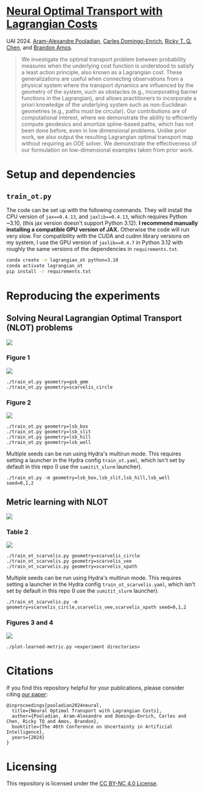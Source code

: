 # [Neural Optimal Transport with Lagrangian Costs](https://arxiv.org/abs/2406.00288)

UAI 2024. [Aram-Alexandre Pooladian](https://arampooladian.com/),
[Carles Domingo-Enrich](https://cdenrich.github.io/),
[Ricky T. Q. Chen](https://rtqichen.github.io/), and
[Brandon Amos](https://bamos.github.io/).

> We investigate the optimal transport problem between probability measures when the underlying cost function is understood to satisfy a least action principle, also known as a Lagrangian cost. These generalizations are useful when connecting observations from a physical system where the transport dynamics are influenced by the geometry of the system, such as obstacles (e.g., incorporating barrier functions in the Lagrangian), and allows practitioners to incorporate a priori knowledge of the underlying system such as non-Euclidean geometries (e.g., paths must be circular). Our contributions are of computational interest, where we demonstrate the ability to efficiently compute geodesics and amortize spline-based paths, which has not been done before, even in low dimensional problems. Unlike prior work, we also output the resulting Lagrangian optimal transport map without requiring an ODE solver. We demonstrate the effectiveness of our formulation on low-dimensional examples taken from prior work.

# Setup and dependencies

## `train_ot.py`
The code can be set up with the following commands.
They will install the CPU version of `jax==0.4.13`,
and `jaxlib==0.4.13`, which requires Python ~3.10,
(this jax version doesn't support Python 3.12).
**I recommend manually installing a compatible GPU version
of JAX.** Otherwise the code will run very slow.
For compatibility with the CUDA and cudnn library versions
on my system, I use the GPU version of `jaxlib==0.4.7` in
Python 3.12 with roughly the same versions
of the dependencies in `requirements.txt`.

```bash
conda create -n lagrangian_ot python=3.10
conda activate lagrangian_ot
pip install -r requirements.txt
```

# Reproducing the experiments

## Solving Neural Lagrangian Optimal Transport (NLOT) problems

![](https://private-user-images.githubusercontent.com/707462/345490833-9fb0b16f-8e38-4417-81b2-dfa1f67868ec.png?jwt=eyJhbGciOiJIUzI1NiIsInR5cCI6IkpXVCJ9.eyJpc3MiOiJnaXRodWIuY29tIiwiYXVkIjoicmF3LmdpdGh1YnVzZXJjb250ZW50LmNvbSIsImtleSI6ImtleTUiLCJleHAiOjE3MjAwMjA4ODIsIm5iZiI6MTcyMDAyMDU4MiwicGF0aCI6Ii83MDc0NjIvMzQ1NDkwODMzLTlmYjBiMTZmLThlMzgtNDQxNy04MWIyLWRmYTFmNjc4NjhlYy5wbmc_WC1BbXotQWxnb3JpdGhtPUFXUzQtSE1BQy1TSEEyNTYmWC1BbXotQ3JlZGVudGlhbD1BS0lBVkNPRFlMU0E1M1BRSzRaQSUyRjIwMjQwNzAzJTJGdXMtZWFzdC0xJTJGczMlMkZhd3M0X3JlcXVlc3QmWC1BbXotRGF0ZT0yMDI0MDcwM1QxNTI5NDJaJlgtQW16LUV4cGlyZXM9MzAwJlgtQW16LVNpZ25hdHVyZT1iNjBlYzU1ZjdiZTU4NzViZDM0M2Y3M2Q0YzY2ZDhiMjBjZjY1NjMyMTIzMjUzZDQzZTFlZWNhNzUxMzUwNTM3JlgtQW16LVNpZ25lZEhlYWRlcnM9aG9zdCZhY3Rvcl9pZD0wJmtleV9pZD0wJnJlcG9faWQ9MCJ9.u_suEf8xCZE3P8hFdJvW1r5_51V873R7v9LkrHCjTxg)

### Figure 1

![](https://private-user-images.githubusercontent.com/707462/345490574-d2894e8f-67c2-42d3-828b-d64d8ba6161b.png?jwt=eyJhbGciOiJIUzI1NiIsInR5cCI6IkpXVCJ9.eyJpc3MiOiJnaXRodWIuY29tIiwiYXVkIjoicmF3LmdpdGh1YnVzZXJjb250ZW50LmNvbSIsImtleSI6ImtleTUiLCJleHAiOjE3MjAwMjA4ODIsIm5iZiI6MTcyMDAyMDU4MiwicGF0aCI6Ii83MDc0NjIvMzQ1NDkwNTc0LWQyODk0ZThmLTY3YzItNDJkMy04MjhiLWQ2NGQ4YmE2MTYxYi5wbmc_WC1BbXotQWxnb3JpdGhtPUFXUzQtSE1BQy1TSEEyNTYmWC1BbXotQ3JlZGVudGlhbD1BS0lBVkNPRFlMU0E1M1BRSzRaQSUyRjIwMjQwNzAzJTJGdXMtZWFzdC0xJTJGczMlMkZhd3M0X3JlcXVlc3QmWC1BbXotRGF0ZT0yMDI0MDcwM1QxNTI5NDJaJlgtQW16LUV4cGlyZXM9MzAwJlgtQW16LVNpZ25hdHVyZT02YmUxMTkzNTZhMmFlN2IzYzM1OTM0YmU5MzNmOTA5ZmM3ZGNmM2U0Yjc4OGUyM2UxM2NjYjZhNTFhZTMzNGJkJlgtQW16LVNpZ25lZEhlYWRlcnM9aG9zdCZhY3Rvcl9pZD0wJmtleV9pZD0wJnJlcG9faWQ9MCJ9.4-aVL0dgeDCuawN-8dMqdpZxW3ipT7M6AzUSk1vgAmU)


```
./train_ot.py geometry=gsb_gmm
./train_ot.py geometry=scarvelis_circle
```

### Figure 2
![](https://private-user-images.githubusercontent.com/707462/345491019-f3236e4b-15c9-45db-9a8e-63460d751299.png?jwt=eyJhbGciOiJIUzI1NiIsInR5cCI6IkpXVCJ9.eyJpc3MiOiJnaXRodWIuY29tIiwiYXVkIjoicmF3LmdpdGh1YnVzZXJjb250ZW50LmNvbSIsImtleSI6ImtleTUiLCJleHAiOjE3MjAwMjA4ODIsIm5iZiI6MTcyMDAyMDU4MiwicGF0aCI6Ii83MDc0NjIvMzQ1NDkxMDE5LWYzMjM2ZTRiLTE1YzktNDVkYi05YThlLTYzNDYwZDc1MTI5OS5wbmc_WC1BbXotQWxnb3JpdGhtPUFXUzQtSE1BQy1TSEEyNTYmWC1BbXotQ3JlZGVudGlhbD1BS0lBVkNPRFlMU0E1M1BRSzRaQSUyRjIwMjQwNzAzJTJGdXMtZWFzdC0xJTJGczMlMkZhd3M0X3JlcXVlc3QmWC1BbXotRGF0ZT0yMDI0MDcwM1QxNTI5NDJaJlgtQW16LUV4cGlyZXM9MzAwJlgtQW16LVNpZ25hdHVyZT0xNTM2ZDE1MThiODk4Y2FkZDhlNzhkNWQ1Njk5ZmQ2OGI0NzkyNDA2ZDhmMmJhYzk3NTM3ODRjYTkwMTBiZDZmJlgtQW16LVNpZ25lZEhlYWRlcnM9aG9zdCZhY3Rvcl9pZD0wJmtleV9pZD0wJnJlcG9faWQ9MCJ9.UfheTMPN05y3zCb7L0Z65PntRHnj-Tfis7NjWtttKhs)

```
./train_ot.py geometry=lsb_box
./train_ot.py geometry=lsb_slit
./train_ot.py geometry=lsb_hill
./train_ot.py geometry=lsb_well
```

Multiple seeds can be run using Hydra's multirun mode.
This requires setting a launcher in the Hydra
config `train_ot.yaml`,
which isn't set by default in this repo (I use the `sumitit_slurm` launcher).

```
./train_ot.py -m geometry=lsb_box,lsb_slit,lsb_hill,lsb_well seed=0,1,2
```

## Metric learning with NLOT
![](https://private-user-images.githubusercontent.com/707462/345491132-8cda8217-efa1-41b4-9b1a-810ebb60c1f4.png?jwt=eyJhbGciOiJIUzI1NiIsInR5cCI6IkpXVCJ9.eyJpc3MiOiJnaXRodWIuY29tIiwiYXVkIjoicmF3LmdpdGh1YnVzZXJjb250ZW50LmNvbSIsImtleSI6ImtleTUiLCJleHAiOjE3MjAwMjA4ODIsIm5iZiI6MTcyMDAyMDU4MiwicGF0aCI6Ii83MDc0NjIvMzQ1NDkxMTMyLThjZGE4MjE3LWVmYTEtNDFiNC05YjFhLTgxMGViYjYwYzFmNC5wbmc_WC1BbXotQWxnb3JpdGhtPUFXUzQtSE1BQy1TSEEyNTYmWC1BbXotQ3JlZGVudGlhbD1BS0lBVkNPRFlMU0E1M1BRSzRaQSUyRjIwMjQwNzAzJTJGdXMtZWFzdC0xJTJGczMlMkZhd3M0X3JlcXVlc3QmWC1BbXotRGF0ZT0yMDI0MDcwM1QxNTI5NDJaJlgtQW16LUV4cGlyZXM9MzAwJlgtQW16LVNpZ25hdHVyZT03OWJjZDI0YWI1MzJmZjkzODcyYjY3OWQ0YmU5MjkxNzk4MDM3Njc2ZGI5MjU0MmUwOGQ0ZTYxM2Y0NzEzNjVmJlgtQW16LVNpZ25lZEhlYWRlcnM9aG9zdCZhY3Rvcl9pZD0wJmtleV9pZD0wJnJlcG9faWQ9MCJ9.QZWHtemXmt5APf-4vWHuExw75u4BEP4AjFCnwtpKfT0)

### Table 2
![](https://private-user-images.githubusercontent.com/707462/345493436-8e263d77-3979-495b-b483-d5cce90011ef.png?jwt=eyJhbGciOiJIUzI1NiIsInR5cCI6IkpXVCJ9.eyJpc3MiOiJnaXRodWIuY29tIiwiYXVkIjoicmF3LmdpdGh1YnVzZXJjb250ZW50LmNvbSIsImtleSI6ImtleTUiLCJleHAiOjE3MjAwMjExMDAsIm5iZiI6MTcyMDAyMDgwMCwicGF0aCI6Ii83MDc0NjIvMzQ1NDkzNDM2LThlMjYzZDc3LTM5NzktNDk1Yi1iNDgzLWQ1Y2NlOTAwMTFlZi5wbmc_WC1BbXotQWxnb3JpdGhtPUFXUzQtSE1BQy1TSEEyNTYmWC1BbXotQ3JlZGVudGlhbD1BS0lBVkNPRFlMU0E1M1BRSzRaQSUyRjIwMjQwNzAzJTJGdXMtZWFzdC0xJTJGczMlMkZhd3M0X3JlcXVlc3QmWC1BbXotRGF0ZT0yMDI0MDcwM1QxNTMzMjBaJlgtQW16LUV4cGlyZXM9MzAwJlgtQW16LVNpZ25hdHVyZT05OWM2YThjOTUyOWNmYzk0NTM4OWJmNzVkMzRjM2Y3ZDUxOTc3NjEyNTBjOTllMDBjYWVmNjU2MmZlZWU0M2QyJlgtQW16LVNpZ25lZEhlYWRlcnM9aG9zdCZhY3Rvcl9pZD0wJmtleV9pZD0wJnJlcG9faWQ9MCJ9.DTmEWLN4S5dwoLZgH-jbveqG32EuF-7QO74gYpQSViM)

```
./train_ot_scarvelis.py geometry=scarvelis_circle
./train_ot_scarvelis.py geometry=scarvelis_vee
./train_ot_scarvelis.py geometry=scarvelis_xpath
```

Multiple seeds can be run using Hydra's multirun mode.
This requires setting a launcher in the Hydra
config `train_ot_scarvelis.yaml`,
which isn't set by default in this repo (I use the `sumitit_slurm` launcher).

```
./train_ot_scarvelis.py -m geometry=scarvelis_circle,scarvelis_vee,scarvelis_xpath seed=0,1,2
```

### Figures 3 and 4
![](https://private-user-images.githubusercontent.com/707462/345493614-bef79e05-9d95-4bc9-9495-dbd41849779f.png?jwt=eyJhbGciOiJIUzI1NiIsInR5cCI6IkpXVCJ9.eyJpc3MiOiJnaXRodWIuY29tIiwiYXVkIjoicmF3LmdpdGh1YnVzZXJjb250ZW50LmNvbSIsImtleSI6ImtleTUiLCJleHAiOjE3MjAwMjExMDAsIm5iZiI6MTcyMDAyMDgwMCwicGF0aCI6Ii83MDc0NjIvMzQ1NDkzNjE0LWJlZjc5ZTA1LTlkOTUtNGJjOS05NDk1LWRiZDQxODQ5Nzc5Zi5wbmc_WC1BbXotQWxnb3JpdGhtPUFXUzQtSE1BQy1TSEEyNTYmWC1BbXotQ3JlZGVudGlhbD1BS0lBVkNPRFlMU0E1M1BRSzRaQSUyRjIwMjQwNzAzJTJGdXMtZWFzdC0xJTJGczMlMkZhd3M0X3JlcXVlc3QmWC1BbXotRGF0ZT0yMDI0MDcwM1QxNTMzMjBaJlgtQW16LUV4cGlyZXM9MzAwJlgtQW16LVNpZ25hdHVyZT02MTYwYjQ5YmFjMzE2ZTA5M2MyYzMyNDkxNzlmODVjZWVmMjVhMjEzNGZkMjRjNmMzMTQ4MGM4M2YwNWQ2NzZjJlgtQW16LVNpZ25lZEhlYWRlcnM9aG9zdCZhY3Rvcl9pZD0wJmtleV9pZD0wJnJlcG9faWQ9MCJ9.0hUPZDdkvvafKP8G2su-9w4kRGknmgaG9sfZEXkNn7o)

```
./plot-learned-metric.py <experiment directories>
```

# Citations

If you find this repository helpful for your publications,
please consider citing [our paper](https://arxiv.org/abs/2406.00288):

```
@inproceedings{pooladian2024neural,
  title={Neural Optimal Transport with Lagrangian Costs},
  author={Pooladian, Aram-Alexandre and Domingo-Enrich, Carles and Chen, Ricky TQ and Amos, Brandon},
  booktitle={The 40th Conference on Uncertainty in Artificial Intelligence},
  years={2024}
}
```

# Licensing
This repository is licensed under the
[CC BY-NC 4.0 License](https://creativecommons.org/licenses/by-nc/4.0/).
